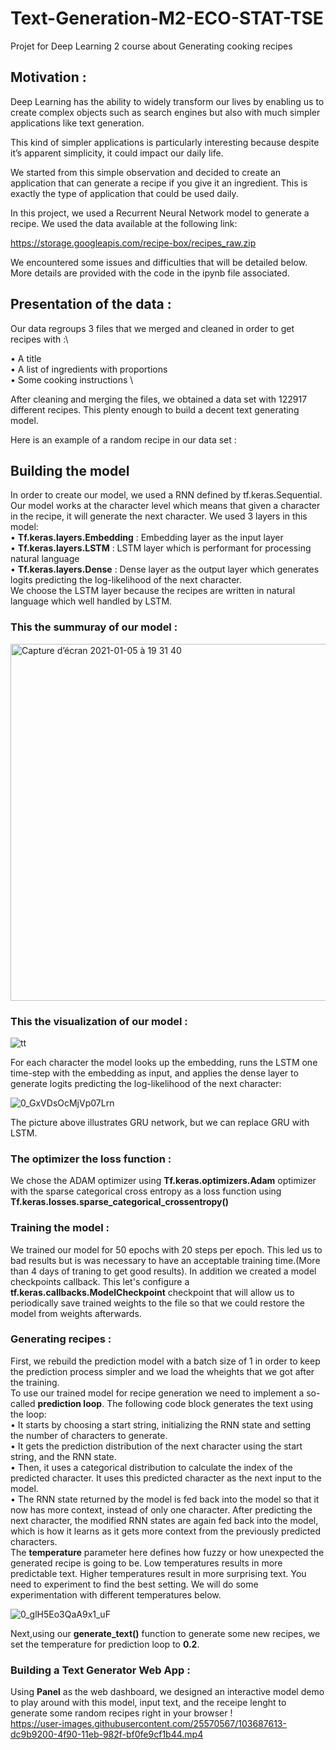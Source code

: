 # Text-Generation-M2-ECO-STAT-TSE
Projet for Deep Learning 2 course about Generating cooking recipes


## Motivation :

Deep Learning has the ability to widely transform our lives by enabling us to create complex objects such as search engines but also with much simpler applications like text generation.

This kind of simpler applications is particularly interesting because despite it’s apparent simplicity, it could impact our daily life. 

We started from this simple observation and decided to create an application that can generate a recipe if you give it an ingredient. This is exactly the type of application that could be used daily.

In this project, we used a Recurrent Neural Network model to generate a recipe. We used the data available at the following link:

https://storage.googleapis.com/recipe-box/recipes_raw.zip

We encountered some issues and difficulties that will be detailed below. 
More details are provided with the code in the ipynb file associated.

## Presentation of the data :

Our data regroups 3 files that we merged and cleaned in order to get recipes with :\

•	A title \
•	A list of ingredients with proportions \
•	Some cooking instructions \

After cleaning and merging the files, we obtained a data set with 122917 different recipes.
This plenty enough to build a decent text generating model.

Here is an example of a random recipe in our data set :

## Building the model

In order to create our model, we used a RNN defined by tf.keras.Sequential. Our model works at the character level which means that given a character in the recipe, it will generate the next character.
We used 3 layers in this model:\
•	**Tf.keras.layers.Embedding** : Embedding layer as the input layer \
•	**Tf.keras.layers.LSTM** : LSTM layer which is performant for processing natural language \
•	**Tf.keras.layers.Dense** : Dense layer as the output layer which generates logits predicting the log-likelihood of the next character. \
We choose the LSTM layer because the recipes are written in natural language which well handled by LSTM.

### This the summuray of our model :

<img width="571" alt="Capture d’écran 2021-01-05 à 19 31 40" src="https://user-images.githubusercontent.com/25570567/103684964-b3790280-4f8c-11eb-9e26-d5b45b39f86b.png">

### This the visualization of our model :

![tt](https://user-images.githubusercontent.com/25570567/103685128-f89d3480-4f8c-11eb-879d-5e35ec1f4094.png)

For each character the model looks up the embedding, runs the LSTM one time-step with the embedding as input, and applies the dense layer to generate logits predicting the log-likelihood of the next character:

![0_GxVDsOcMjVp07Lrn](https://user-images.githubusercontent.com/25570567/103685501-a3155780-4f8d-11eb-912f-7cc88988c57e.png)

The picture above illustrates GRU network, but we can replace GRU with LSTM.

### The optimizer the loss function :

We chose the ADAM optimizer using  **Tf.keras.optimizers.Adam** optimizer with the sparse categorical cross entropy as a loss function using **Tf.keras.losses.sparse_categorical_crossentropy()**

### Training the model :
We trained our model for 50 epochs with 20 steps per epoch. This led us to bad results but is was necessary to have an acceptable training time.(More than 4 days of traning to get good results).
In addition we created a model checkpoints callback.  This let's configure a **tf.keras.callbacks.ModelCheckpoint** checkpoint that will allow us to periodically save trained weights to the file so that we could restore the model from weights afterwards.

### Generating recipes :

First, we rebuild the prediction model with a batch size of 1 in order to keep the prediction process simpler and we load the wheights that we got after the training.\
To use our trained model for recipe generation we need to implement a so-called **prediction loop**. The following code block generates the text using the loop:\
• It starts by choosing a start string, initializing the RNN state and setting the number of characters to generate.\
• It gets the prediction distribution of the next character using the start string, and the RNN state.\
• Then, it uses a categorical distribution to calculate the index of the predicted character. It uses this predicted character as the next input to the model.\
• The RNN state returned by the model is fed back into the model so that it now has more context, instead of only one character. After predicting the next character, the modified RNN states are again fed back into the model, which is how it learns as it gets more context from the previously predicted characters.\
The **temperature** parameter here defines how fuzzy or how unexpected the generated recipe is going to be. Low temperatures results in more predictable text. Higher temperatures result in more surprising text. You need to experiment to find the best setting. We will do some experimentation with different temperatures below.

![0_glH5Eo3QaA9x1_uF](https://user-images.githubusercontent.com/25570567/103687151-19b35480-4f90-11eb-8a83-0805006cc962.png)

Next,using our **generate_text()** function to  generate some new recipes, we set the temperature for prediction loop to **0.2**.

### Building a Text Generator Web App :

Using **Panel** as the web dashboard, we designed an interactive model demo to play around with this model, input text, and the receipe lenght to generate some random recipes right in your browser ! \
https://user-images.githubusercontent.com/25570567/103687613-dc9b9200-4f90-11eb-982f-bf0fe9cf1b44.mp4



